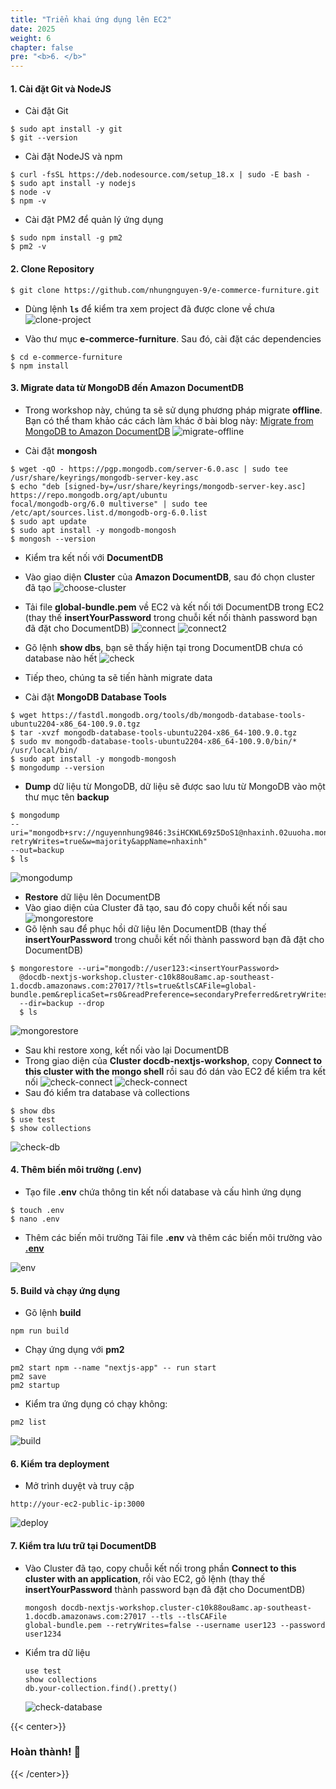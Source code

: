 ```yaml
---
title: "Triển khai ứng dụng lên EC2"
date: 2025
weight: 6
chapter: false
pre: "<b>6. </b>"
---
```


#### 1. Cài đặt Git và NodeJS

- Cài đặt Git

```shell
$ sudo apt install -y git
$ git --version
```

- Cài đặt NodeJS và npm

```shell
$ curl -fsSL https://deb.nodesource.com/setup_18.x | sudo -E bash -
$ sudo apt install -y nodejs
$ node -v
$ npm -v
```

- Cài đặt PM2 để quản lý ứng dụng

```shell
$ sudo npm install -g pm2
$ pm2 -v
```

#### 2. Clone Repository

```shell
$ git clone https://github.com/nhungnguyen-9/e-commerce-furniture.git
```

- Dùng lệnh **`ls`** để kiểm tra xem project đã được clone về chưa
  ![clone-project](/images/6-deploy-the-application-to-ec2/6.1.png)

- Vào thư mục **e-commerce-furniture**. Sau đó, cài đặt các dependencies

```shell
$ cd e-commerce-furniture
$ npm install
```

#### 3. Migrate data từ MongoDB đến Amazon DocumentDB

- Trong workshop này, chúng ta sẽ sử dụng phương pháp migrate **offline**. Bạn có thể tham khảo các cách làm khác ở bài
  blog này: [Migrate from MongoDB to Amazon
  DocumentDB](https://aws.amazon.com/blogs/database/migrate-from-mongodb-to-amazon-documentdb-using-the-offline-method/)
  ![migrate-offline](/images/6-deploy-the-application-to-ec2/offline-migration-approach.gif)

- Cài đặt **mongosh**

```shell
$ wget -qO - https://pgp.mongodb.com/server-6.0.asc | sudo tee /usr/share/keyrings/mongodb-server-key.asc
$ echo "deb [signed-by=/usr/share/keyrings/mongodb-server-key.asc] https://repo.mongodb.org/apt/ubuntu
focal/mongodb-org/6.0 multiverse" | sudo tee /etc/apt/sources.list.d/mongodb-org-6.0.list
$ sudo apt update
$ sudo apt install -y mongodb-mongosh
$ mongosh --version
```

- Kiểm tra kết nối với **DocumentDB**

- Vào giao diện **Cluster** của **Amazon DocumentDB**, sau đó chọn cluster đã tạo
  ![choose-cluster](/images/6-deploy-the-application-to-ec2/6.3.png)
- Tải file **global-bundle.pem** về EC2 và kết nối tới DocumentDB trong EC2 (thay thế **insertYourPassword** trong chuỗi
  kết nối thành password bạn đã đặt cho DocumentDB)
  ![connect](/images/6-deploy-the-application-to-ec2/6.4.png)
  ![connect2](/images/6-deploy-the-application-to-ec2/6.5.png)
- Gõ lệnh **show dbs**, bạn sẽ thấy hiện tại trong DocumentDB chưa có database nào hết
  ![check](/images/6-deploy-the-application-to-ec2/6.6.png)

- Tiếp theo, chúng ta sẽ tiến hành migrate data

- Cài đặt **MongoDB Database Tools**

```shell
$ wget https://fastdl.mongodb.org/tools/db/mongodb-database-tools-ubuntu2204-x86_64-100.9.0.tgz
$ tar -xvzf mongodb-database-tools-ubuntu2204-x86_64-100.9.0.tgz
$ sudo mv mongodb-database-tools-ubuntu2204-x86_64-100.9.0/bin/* /usr/local/bin/
$ sudo apt install -y mongodb-mongosh
$ mongodump --version
```

- **Dump** dữ liệu từ MongoDB, dữ liệu sẽ được sao lưu từ MongoDB vào một thư mục tên **backup**

```shell
$ mongodump
--uri="mongodb+srv://nguyennhung9846:3siHCKWL69z5DoS1@nhaxinh.02uuoha.mongodb.net/?retryWrites=true&w=majority&appName=nhaxinh"
--out=backup
$ ls
```

![mongodump](/images/6-deploy-the-application-to-ec2/6.7.png)

- **Restore** dữ liệu lên DocumentDB
- Vào giao diện của Cluster đã tạo, sau đó copy chuỗi kết nối sau
  ![mongorestore](/images/6-deploy-the-application-to-ec2/6.8.png)
- Gõ lệnh sau để phục hồi dữ liệu lên DocumentDB (thay thế **insertYourPassword** trong chuỗi kết nối thành password bạn
  đã đặt cho DocumentDB)

```shell
$ mongorestore --uri="mongodb://user123:<insertYourPassword>
  @docdb-nextjs-workshop.cluster-c10k88ou8amc.ap-southeast-1.docdb.amazonaws.com:27017/?tls=true&tlsCAFile=global-bundle.pem&replicaSet=rs0&readPreference=secondaryPreferred&retryWrites=false"
  --dir=backup --drop
  $ ls
```

![mongorestore](/images/6-deploy-the-application-to-ec2/6.9.png)

- Sau khi restore xong, kết nối vào lại DocumentDB
- Trong giao diện của **Cluster docdb-nextjs-workshop**, copy **Connect to this cluster with the mongo shell** rồi sau
  đó dán vào EC2 để kiểm tra kết nối
  ![check-connect](/images/6-deploy-the-application-to-ec2/6.10.png)
  ![check-connect](/images/6-deploy-the-application-to-ec2/6.11.png)
- Sau đó kiểm tra database và collections

```shell
$ show dbs
$ use test
$ show collections
```

![check-db](/images/6-deploy-the-application-to-ec2/6.12.png)

#### 4. Thêm biến môi trường (.env)

- Tạo file **.env** chứa thông tin kết nối database và cấu hình ứng dụng

```shell
$ touch .env
$ nano .env
```

- Thêm các biến môi trường
  Tải file **.env** và thêm các biến môi trường vào
  **[.env](https://drive.google.com/file/d/1PH2-dZjuWKzp2cHs6MVGqb57LLpHhWoR/view?usp=sharing)**

![env](/images/6-deploy-the-application-to-ec2/6.13.png)

#### 5. Build và chạy ứng dụng

- Gõ lệnh **build**

```
npm run build
```

- Chạy ứng dụng với **pm2**

```
pm2 start npm --name "nextjs-app" -- run start
pm2 save
pm2 startup
```

- Kiểm tra ứng dụng có chạy không:

```
pm2 list
```

![build](/images/6-deploy-the-application-to-ec2/6.14.png)

#### 6. Kiểm tra deployment

- Mở trình duyệt và truy cập

```
http://your-ec2-public-ip:3000
```

![deploy](/images/6-deploy-the-application-to-ec2/6.15.png)

#### 7. Kiểm tra lưu trữ tại DocumentDB

- Vào Cluster đã tạo, copy chuỗi kết nối trong phần **Connect to this cluster with an application**, rồi vào EC2, gõ
  lệnh (thay thế **insertYourPassword** thành password bạn đã đặt cho DocumentDB)

  ```
  mongosh docdb-nextjs-workshop.cluster-c10k88ou8amc.ap-southeast-1.docdb.amazonaws.com:27017 --tls --tlsCAFile
  global-bundle.pem --retryWrites=false --username user123 --password user1234
  ```

- Kiểm tra dữ liệu

  ```
  use test
  show collections
  db.your-collection.find().pretty()
  ```

  ![check-database](/images/6-deploy-the-application-to-ec2/6.16.png)

{{< center>}}

### **Hoàn thành! 🚀**

{{< /center>}}
